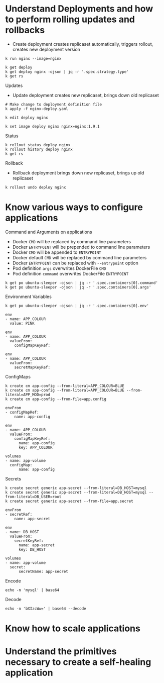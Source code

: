 # Understand Deployments and how to perform rolling updates and rollbacks
* Create deployment creates replicaset automatically, triggers rollout, creates new deployment version
```
k run nginx --image=nginx
```
```
k get deploy
k get deploy nginx -ojson | jq -r '.spec.strategy.type'
k get rs
```
Updates
* Update deployment creates new replicaset, brings down old replicaset
```
# Make change to deployment definition file
k apply -f nginx-deploy.yaml
```
```
k edit deploy nginx
```
```
k set image deploy nginx nginx=nginx:1.9.1
```
Status
```
k rollout status deploy nginx
k rollout history deploy nginx
k get rs
```
Rollback
* Rollback deployment brings down new replicaset, brings up old replicaset
```
k rollout undo deploy nginx
```
# Know various ways to configure applications
Command and Arguments on applications
* Docker `CMD` will be replaced by command line parameters
* Docker `ENTRYPOINT` will be prepended to command line parameters
* Docker `CMD` will be appended to `ENTRYPOINT`
* Docker default `CMD` will be replaced by command line parameters
* Docker `ENTRYPOINT` can be replaced with `--entrypoint` option
* Pod definition `args` overwrites DockerFile `CMD`
* Pod definition `command` overwrites DockerFile `ENTRYPOINT`
```
k get po ubuntu-sleeper -ojson | jq -r '.spec.containers[0].command'
k get po ubuntu-sleeper -ojson | jq -r '.spec.containers[0].args'
```
Environment Variables
```
k get po ubuntu-sleeper -ojson | jq -r '.spec.containers[0].env'
```
```
env
- name: APP_COLOUR
  value: PINK
```
```
env
- name: APP_COLOUR
  valueFrom:
    configMapKeyRef:
```
```
env
- name: APP_COLOUR
  valueFrom:
    secretMapKeyRef:
```
ConfigMaps
```
k create cm app-config --from-literal=APP_COLOUR=BLUE
k create cm app-config --from-literal=APP_COLOUR=BLUE --from-literal=APP_MOD=prod
k create cm app-config --from-file=app.config
```
```
envFrom
- configMapRef:
    name: app-config
```
```
env
- name: APP_COLOUR
  valueFrom:
    configMapKeyRef:
      name: app-config
      key: APP_COLOUR
```
```
volumes
- name: app-volume
  configMap:
      name: app-config
```
Secrets
```
k create secret generic app-secret --from-literal=DB_HOST=mysql
k create secret generic app-secret --from-literal=DB_HOST=mysql --from-literal=DB_USER=root
k create secret generic app-secret --from-file=app.secret
```
```
envFrom
- secretRef:
    name: app-secret
```
```
env
- name: DB_HOST
  valueFrom:
    secretKeyRef:
      name: app-secret
      key: DB_HOST
```
```
volumes
- name: app-volume
  secret:
      secretName: app-secret
```
Encode
```
echo -n 'mysql' | base64
```
Decode
```
echo -n 'bXIzcWw=' | base64 --decode
```
# Know how to scale applications
# Understand the primitives necessary to create a self-healing application
